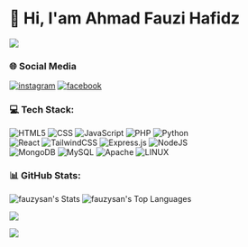 # 👋  Hi, I'am Ahmad Fauzi Hafidz 
<img src="https://media1.giphy.com/media/bGgsc5mWoryfgKBx1u/giphy.gif?cid=ecf05e47s22a4qzsqcoeakqj2z1inz693q4hd745bqpuip0i&ep=v1_gifs_search&rid=giphy.gif&ct=g"/>

###  🌐 Social Media
[![instagram](https://img.shields.io/badge/Instagram-%23E4405F.svg?logo=Instagram&logoColor=white)](https://www.instagram.com/fauzyhafidz/) [![facebook](https://img.shields.io/badge/Facebook-4267B2.svg?logo=facebook&logoColor=white)](https://www.facebook.com/fauzy.Assomething)

### 💻 Tech Stack:
![HTML5](https://img.shields.io/badge/html5-%23E34F26.svg?style=for-the-badge&logo=html5&logoColor=white) 
![CSS](https://img.shields.io/badge/css-%231572B6.svg?style=for-the-badge&logo=css3&logoColor=white)
![JavaScript](https://img.shields.io/badge/javascript-%23323330.svg?style=for-the-badge&logo=javascript&logoColor=%23F7DF1E)
![PHP](https://img.shields.io/badge/php-%23777BB4.svg?style=for-the-badge&logo=php&logoColor=white) 
![Python](https://img.shields.io/badge/python-3670A0?style=for-the-badge&logo=python&logoColor=ffdd54) 
<br>
![React](https://img.shields.io/badge/react-%2320232a.svg?style=for-the-badge&logo=react&logoColor=%2361DAFB) 
![TailwindCSS](https://img.shields.io/badge/tailwindcss-%2338B2AC.svg?style=for-the-badge&logo=tailwind-css&logoColor=white)
![Express.js](https://img.shields.io/badge/express.js-%23404d59.svg?style=for-the-badge&logo=express&logoColor=%2361DAFB) 
![NodeJS](https://img.shields.io/badge/node.js-6DA55F?style=for-the-badge&logo=node.js&logoColor=white) 
<br>
![MongoDB](https://img.shields.io/badge/MongoDB-%234ea94b.svg?style=for-the-badge&logo=mongodb&logoColor=white) ![MySQL](https://img.shields.io/badge/mysql-%2300f.svg?style=for-the-badge&logo=mysql&logoColor=white)
![Apache](https://img.shields.io/badge/apache-%23D42029.svg?style=for-the-badge&logo=apache&logoColor=white) 
![LINUX](https://img.shields.io/badge/Linux-FCC624?style=for-the-badge&logo=linux&logoColor=black) 

### 📊 GitHub Stats:
![fauzysan's Stats](https://github-readme-stats.vercel.app/api?username=fauzysan&theme=vue-dark&show_icons=true&hide_border=true&count_private=false)
![fauzysan's Top Languages](https://github-readme-stats.vercel.app/api/top-langs/?username=fauzysan&theme=vue-dark&show_icons=true&hide_border=true&layout=compact)

![](https://github-contributor-stats.vercel.app/api?username=fauzysan&limit=5&theme=tokyonight&combine_all_yearly_contributions=true)

[![](https://visitcount.itsvg.in/api?id=fauzysan&icon=0&color=0)](https://visitcount.itsvg.in)
